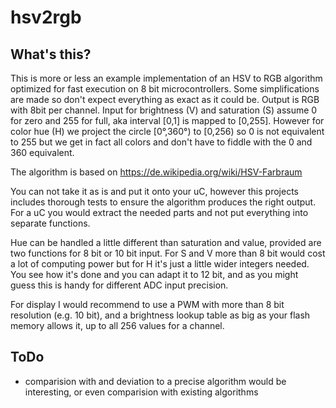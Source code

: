 hsv2rgb
=======

What's this?
------------

This is more or less an example implementation of an HSV to RGB
algorithm optimized for fast execution on 8 bit microcontrollers. Some
simplifications are made so don't expect everything as exact as it could
be. Output is RGB with 8bit per channel. Input for brightness (V) and
saturation (S) assume 0 for zero and 255 for full, aka interval [0,1] is
mapped to [0,255]. However for color hue (H) we project the circle
[0°,360°) to [0,256) so 0 is not equivalent to 255 but we get in fact
all colors and don't have to fiddle with the 0 and 360 equivalent.

The algorithm is based on https://de.wikipedia.org/wiki/HSV-Farbraum

You can not take it as is and put it onto your uC, however this projects
includes thorough tests to ensure the algorithm produces the right
output. For a uC you would extract the needed parts and not put
everything into separate functions.

Hue can be handled a little different than saturation and value,
provided are two functions for 8 bit or 10 bit input. For S and V more
than 8 bit would cost a lot of computing power but for H it's just a
little wider integers needed. You see how it's done and you can adapt it
to 12 bit, and as you might guess this is handy for different ADC input
precision.

For display I would recommend to use a PWM with more than 8 bit
resolution (e.g. 10 bit), and a brightness lookup table as big as
your flash memory allows it, up to all 256 values for a channel.

ToDo
----

  * comparision with and deviation to a precise algorithm would be
    interesting, or even comparision with existing algorithms
